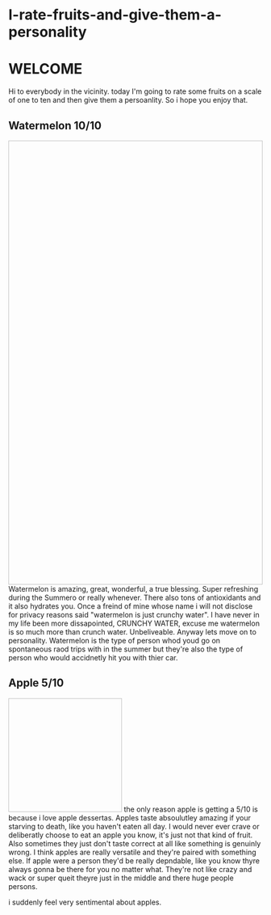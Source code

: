 # I-rate-fruits-and-give-them-a-personality

<h1> <strong>WELCOME</strong> </h1>
Hi to everybody in the vicinity. today I'm going to rate some fruits on a scale of one to ten and then give them a persoanlity. So i hope you enjoy that.

<h2> Watermelon 10/10 </h2>
<img src:"watermelon.jpg" alt:"a" width="1200" height="879">
Watermelon is amazing, great, wonderful, a true blessing. Super refreshing during the Summero or really whenever. There also tons of antioxidants and it also hydrates you. Once a freind of mine whose name i will not disclose for privacy reasons said "watermelon is just crunchy water". I have never in my life been more dissapointed, CRUNCHY WATER, excuse me watermelon is so much more than crunch water. Unbeliveable.
Anyway lets move on to personality. Watermelon is the type of person whod youd go on spontaneous raod trips with in the summer but they're also the type of person who would accidnetly hit you with thier car.

<h2> Apple 5/10 </h2>
<img src:"apple.jpg" alt:"e" width="225" height="225">
the only reason apple is getting a 5/10 is because i love apple dessertas. Apples taste absoulutley amazing if your starving to death, like you haven't eaten all day. I would never ever crave or deliberatly choose to eat an apple you know, it's just not that kind of fruit. Also sometimes they just don't taste correct at all like something is genuinly wrong. I think apples are really versatile and they're paired with something else. If apple were a person they'd be really depndable, like you know thyre always gonna be there for you no matter what. They're not like crazy and wack or super queit theyre just in the middle and there huge people persons.

i suddenly feel very sentimental about apples.


